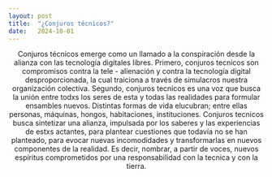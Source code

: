 ```yaml
---
layout: post
title:  "¿Conjuros técnicos?"
date:   2024-10-01 
---
```

<p style= 'text-align:center'>
Conjuros técnicos emerge como un llamado a la conspiración desde la alianza con las tecnología digitales libres. 
Primero, conjuros tecnicos son compromisos contra la tele - alienación y contra la tecnología digital desproporcionada, la cual traiciona a través de simulacros nuestra organización colectiva. Segundo, conjuros tecnicos es una voz que busca la unión entre todxs los seres de esta y todas las realidades para formular ensambles nuevos. Distintas formas de vida elucubran; entre ellas personas, máquinas, hongos, habitaciones, instituciones. Conjuros tecnicos busca sintetizar una alianza, impulsada por los saberes y las experiencias de estxs actantes, para plantear cuestiones que todavía no se han planteado, para evocar nuevas incomodidades y transformarlas en nuevos componentes de la realidad. Es decir, nombrar, a partir de voces, nuevos espíritus comprometidos por una responsabilidad con la tecnica y con la tierra. 
</p>


